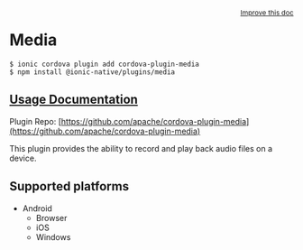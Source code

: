 <a style="float:right;font-size:12px;" href="http://github.com/danielsogl/awesome-cordova-plugins/edit/master/src/@awesome-cordova-plugins/plugins/media/index.ts#L192">
  Improve this doc
</a>

# Media

```
$ ionic cordova plugin add cordova-plugin-media
$ npm install @ionic-native/plugins/media
```

## [Usage Documentation](https://ionicframework.com/docs/native/media/)

Plugin Repo: [https://github.com/apache/cordova-plugin-media](https://github.com/apache/cordova-plugin-media)

This plugin provides the ability to record and play back audio files on a device.

## Supported platforms

- Android
  - Browser
  - iOS
  - Windows
